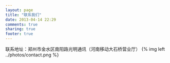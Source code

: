 ```yaml
---
layout: page
title: "联系我们"
date: 2013-04-14 22:29
comments: true
sharing: true
footer: true
---
```


联系地址：郑州市金水区南阳路光明通讯（河南移动大石桥营业厅）
{% img left ../photos/contact.png %}
